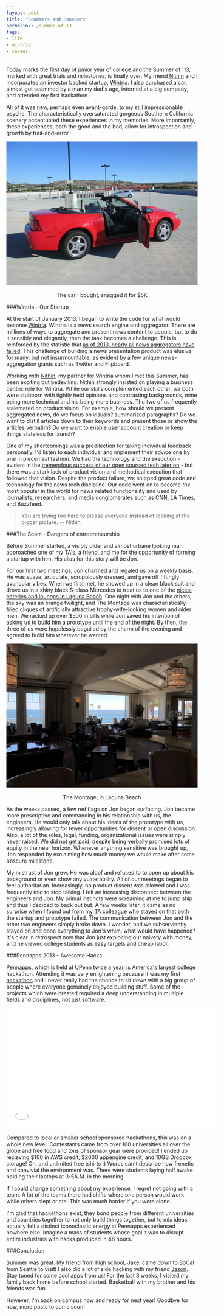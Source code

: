 ```yaml
---
layout: post
title: "Scammers and Founders"
permalink: /summer-of-13
tags:
- life
- wintria
- career
---
```


Today marks the first day of junior year of college and the Summer of '13, marked with great trials and milestones, is finally over. My friend [Nithin](http://nithinjilla.com) and I incorporated an investor backed startup, [Wintria](http://wintria.com). I also purchased a car, almost got scammed by a man my dad's age, interned at a big company, and attended my first hackathon.

All of it was new, perhaps even avant-garde, to my still impressionable psyche. The characteristically oversaturated gorgeous Southern California scenery accentuated these experiences in my memories. More importantly, these experiences, both the good and the bad, allow for introspection and growth by trail-and-error.

![2003 Ford Mustang, snagged it for $5K](/images/mustang.jpg)
<center><span class="img-subtitle">The car I bought, snagged it for $5K</span></center>

###Wintria - Our Startup

At the start of January 2013, I began to write the code for what would become [Wintria](http://wintria.com). Wintria is a news search engine and aggregator. There are millions of ways to aggregate and present news content to people, but to do it sensibly and elegantly, then the task becomes a challenge. This is reinforced by the statistic that [as of 2013, nearly all news aggregators have failed](http://www.quora.com/News-Aggregators/As-of-2013-why-have-personalized-news-startups-failed). This challenge of building a news presentation product was elusive for many, but not insurmountable, as evident by a few unique news-aggregation giants such as Twitter and Flipboard.

Working with [Nithin](http://nithinjilla.com), my partner for Wintria whom I met this Summer, has been exciting but bedeviling. Nithin strongly insisted on playing a business centric role for Wintria. While our skills complemented each other, we both were stubborn with tightly held opinions and contrasting backgrounds, mine being more technical and his being more business. The two of us frequently stalemated on product vision. For example, how should we present aggregated news, do we focus on visuals? summarized paragraphs? Do we want to distill articles down to their keywords and present those or show the articles verbatim? Do we want to enable user account creation or keep things stateless for launch?

One of my shortcomings was a predilection for taking individual feedback personally. I'd listen to each individual and implement their advice one by one in piecemeal fashion. We had the technology and the execution - evident in the [tremendous success of our open sourced tech later on](https://github.com/codelucas/newspaper) - but there was a stark lack of product vision and methodical execution that followed that vision. Despite the product failure, we shipped great code and technology for the news tech discipline. Our code went on to become *the* most popular in the world for news related functionality and used by journalists, researchers, and media conglomerates such as CNN, LA Times, and Buzzfeed.

> You are trying too hard to please everyone instead of looking at the bigger picture. -- Nithin

###The Scam - Dangers of entrepreneurship

Before Summer started, a visibly older and almost urbane looking man approached one of my TA's, a friend, and me for the opportunity of forming a startup with him. His alias for this story will be Jon.

For our first two meetings, Jon charmed and regaled us on a weekly basis. He was suave, articulate, scrupulously dressed, and gave off fittingly avuncular vibes. When we first met, he showed up in a clean black suit and drove us in a shiny black S-class Mercedes to treat us to one of the [nicest eateries and lounges in Laguna Beach](http://www.montagelagunabeach.com/). One night with Jon and the others, the sky was an orange twilight, and The Montage was characteristically filled cliques of artificially attractive trophy-wife-looking women and older men. We racked up over $500 in bills while Jon saved his intention of asking us to build him a prototype until the end of the night. By then, the three of us were hopelessly beguiled by the charm of the evening and agreed to build him whatever he wanted.

![The Montage, in Laguna Beach](/images/the_montage_1.jpg)
 <center><span class="img-subtitle">The Montage, in Laguna Beach</span></center>

As the weeks passed, a few red flags on Jon began surfacing. Jon became more prescriptive and commanding in his relationship with us, the engineers. He would only talk about his ideals of the prototype with us, increasingly allowing for fewer opportunities for dissent or open discussion. Also, a lot of the roles, legal, funding, organizational issues were simply never raised. We did not get paid, despite being verbally promised lots of equity in the near horizon. Whenever anything sensitive was brought up, Jon responded by exclaiming how much money we would make after some obscure milestone.

My mistrust of Jon grew. He was aloof and refused to to open up about his background or even show any vulnerability. All of our meetings began to feel authoritarian. Increasingly, no product dissent was allowed and I was frequently told to stop talking. I felt an increasing disconnect between the engineers and Jon. My primal instincts were screaming at me to jump ship and thus I decided to back out but. A few weeks later, it came as no surprise when I found out from my TA colleague who stayed on that both the startup and prototype failed. The communication between Jon and the other two engineers simply broke down. I wonder, had we subserviently stayed on and done everything to Jon's whim, what would have happened? It's clear in retrospect now that Jon just exploiting our naivety with money, and he viewed college students as easy targets and cheap labor.

###Pennapps 2013 - Awesome Hacks

[Pennapps](http://pennapps.com), which is held at UPenn twice a year, is America's largest college hackathon. Attending it was very enlightening because it was my first [hackathon](https://www.google.com/search?q=define%3Ahackathon&oq=define) and I never really had the chance to sit down with a big group of people where everyone genuinely enjoyed building stuff. Some of the projects which were created required a deep understanding in multiple fields and disciplines, not just software.

<iframe width="560" height="315" src="//www.youtube.com/embed/LgHS_-L8iVs" frameborder="0" allowfullscreen=""></iframe>

Compared to local or smaller school sponsored hackathons, this was on a whole new level. Contestants came from over 100 universities all over the globe and free food and tons of sponsor gear were provided! I ended up recieving $100 in AWS credit, $2000 appengine credit, and 10GB Dropbox storage! Oh, and unlimited free tshirts :) Words can't describe how frenetic and convivial the environment was. There were students laying half awake holding their laptops at 3-5A.M. in the morning.

If I could change something about my experience, I regret not going with a team. A lot of the teams there had shifts where one person would work while others slept or ate. This was much harder if you were alone.

I'm glad that hackathons exist, they bond people from different universities and countries together to not only build things together, but to mix ideas. I actually felt a distinct iconoclastic energy at Pennapps experienced nowhere else. Imagine a mass of students whose goal it was to disrupt entire industries with hacks produced in 48 hours.

###Conclusion

Summer was great. My friend from high school, Jake, came down to SoCal from Seattle to visit! I also did a lot of side hacking with my friend [Jason](http://jasontanner.herokuapp.com/). Stay tuned for some cool apps from us! For the last 3 weeks, I visited my family back home before school started. Basketball with my brother and his friends was fun.

However, I'm back on campus now and ready for next year! Goodbye for now, more posts to come soon!
